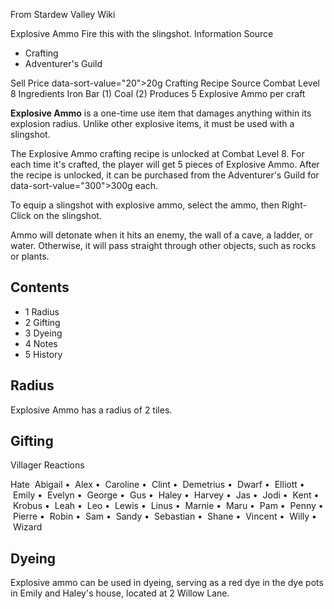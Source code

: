 From Stardew Valley Wiki

Explosive Ammo Fire this with the slingshot. Information Source

- Crafting
- Adventurer's Guild

Sell Price data-sort-value="20"&gt;20g Crafting Recipe Source Combat Level 8 Ingredients Iron Bar (1) Coal (2) Produces 5 Explosive Ammo per craft

**Explosive Ammo** is a one-time use item that damages anything within its explosion radius. Unlike other explosive items, it must be used with a slingshot.

The Explosive Ammo crafting recipe is unlocked at Combat Level 8. For each time it's crafted, the player will get 5 pieces of Explosive Ammo. After the recipe is unlocked, it can be purchased from the Adventurer's Guild for data-sort-value="300"&gt;300g each.

To equip a slingshot with explosive ammo, select the ammo, then Right-Click on the slingshot.

Ammo will detonate when it hits an enemy, the wall of a cave, a ladder, or water. Otherwise, it will pass straight through other objects, such as rocks or plants.

## Contents

- 1 Radius
- 2 Gifting
- 3 Dyeing
- 4 Notes
- 5 History

## Radius

Explosive Ammo has a radius of 2 tiles.

## Gifting

Villager Reactions

Hate  Abigail •  Alex •  Caroline •  Clint •  Demetrius •  Dwarf •  Elliott •  Emily •  Evelyn •  George •  Gus •  Haley •  Harvey •  Jas •  Jodi •  Kent •  Krobus •  Leah •  Leo •  Lewis •  Linus •  Marnie •  Maru •  Pam •  Penny •  Pierre •  Robin •  Sam •  Sandy •  Sebastian •  Shane •  Vincent •  Willy •  Wizard

## Dyeing

Explosive ammo can be used in dyeing, serving as a red dye in the dye pots in Emily and Haley's house, located at 2 Willow Lane.
